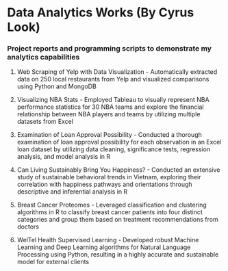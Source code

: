 # Data Analytics Works (By Cyrus Look)
### Project reports and programming scripts to demonstrate my analytics capabilities

1. Web Scraping of Yelp with Data Visualization - Automatically extracted data on 250 local restaurants from Yelp and visualized comparisons using Python and MongoDB

2. Visualizing NBA Stats - Employed Tableau to visually represent NBA performance statistics for 30 NBA teams and explore the financial relationship between NBA players and teams by utilizing multiple datasets from Excel

3. Examination of Loan Approval Possibility - Conducted a thorough examination of loan approval possibility for each observation in an Excel loan dataset by utilizing data cleaning, significance tests, regression analysis, and model analysis in R

4. Can Living Sustainably Bring You Happiness? - Conducted an extensive study of sustainable behavioral trends in Vietnam, exploring their correlation with happiness pathways and orientations through descriptive and inferential analysis in R

5. Breast Cancer Proteomes - Leveraged classification and clustering algorithms in R to classify breast cancer patients into four distinct categories and group them based on treatment recommendations from doctors

6. WelTel Health Supervised Learning - Developed robust Machine Learning and Deep Learning algorithms for Natural Language Processing using Python, resulting in a highly accurate and sustainable model for external clients

